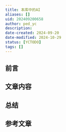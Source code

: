 ```yaml
---
title: 本库中的AI
aliases: []
uid: 202409200658
author: ped_yc
description: 
date-created: 2024-09-20
date-modified: 2024-10-29
status: [YCTODO]
tags: []
---
```


## 前言

## 文章内容

## 总结

## 参考文章
